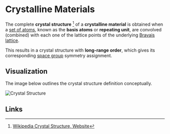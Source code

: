 # Crystalline Materials

The complete **crystal structure** [^1] of a **crystalline material** is obtained when a [set of atoms](../../properties-directory/structural/basis.md), known as the **basis atoms** or **repeating unit**, are convolved (combined) with each one of the lattice points of the underlying [Bravais lattice](../../properties-directory/structural/lattice.md). 

This results in a crystal structure with **long-range order**, which gives its corresponding [space group](../../properties-directory/structural/space-group.md) symmetry assignment.

## Visualization

The image below outlines the crystal structure definition conceptually.

![Crystal Structure](../../images/materials/crystal_structure.jpg "Crystal Structure")

## Links

[^1]: [Wikipedia Crystal Structure, Website](https://en.wikipedia.org/wiki/Crystal_structure)
